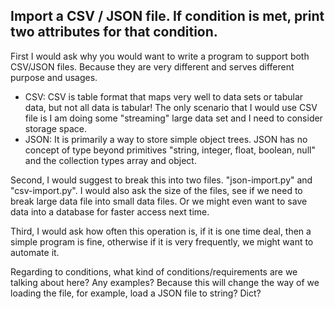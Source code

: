 ## Import a CSV / JSON file. If condition is met, print two attributes for that condition.
First I would ask why you would want to write a program to support both CSV/JSON files. Because they are very different and serves different purpose and usages.
* CSV: CSV is table format that maps very well to data sets or tabular data, but not all data is tabular! The only scenario that I would use CSV file is I am doing some "streaming" large data set and I need to consider storage space.
* JSON: It is primarily a way to store simple object trees. JSON has no concept of type beyond primitives "string, integer, float, boolean, null" and the collection types array and object.

Second, I would suggest to break this into two files. "json-import.py" and "csv-import.py". I would also ask the size of the files, see if we need to break large data file into small data files. Or we might even want to save data into a database for faster access next time.

Third, I would ask how often this operation is, if it is one time deal, then a simple program is fine, otherwise if it is very frequently, we might want to automate it.

Regarding to conditions, what kind of conditions/requirements are we talking about here? Any examples? Because this will change the way of we loading the file, for example, load a JSON file to string? Dict?